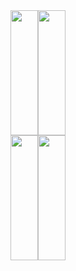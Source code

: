 <div style="display: flex; justify-content: center; align-items: stretch;">
  <a href="https://github.com/AlexanderBlake/github-readme-stats#gh-dark-mode-only">
    <img style="height: 200px; width: 100%;" src="https://github-readme-stats.vercel.app/api?username=AlexanderBlake&show_icons=true&hide_rank=true&theme=dark#gh-dark-mode-only"/>
    <img style="height: 200px; width: 100%;" src="https://github-readme-stats.vercel.app/api/top-langs/?username=AlexanderBlake&hide_progress=true&show_icons=true&hide_rank=true&size_weight=0&count_weight=1&langs_count=4&hide=cython&theme=dark#gh-dark-mode-only"/>
  </a>
  <a href="https://github.com/AlexanderBlake/github-readme-stats#gh-light-mode-only">
    <img style="height: 200px; width: 100%;" src="https://github-readme-stats.vercel.app/api?username=AlexanderBlake&show_icons=true&hide_rank=true&theme=default#gh-dark-mode-only"/>
    <img style="height: 200px; width: 100%;" src="https://github-readme-stats.vercel.app/api/top-langs/?username=AlexanderBlake&hide_progress=true&show_icons=true&hide_rank=true&size_weight=0&count_weight=1&langs_count=4&hide=cython&theme=default#gh-light-mode-only"/>
  </a>
</div>
